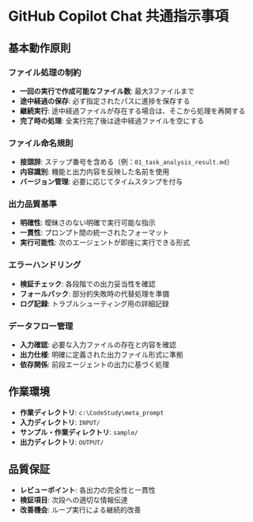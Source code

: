 # GitHub Copilot Chat 共通指示事項

## 基本動作原則

### ファイル処理の制約
- **一回の実行で作成可能なファイル数**: 最大3ファイルまで
- **途中経過の保存**: 必ず指定されたパスに進捗を保存する
- **継続実行**: 途中経過ファイルが存在する場合は、そこから処理を再開する
- **完了時の処理**: 全実行完了後は途中経過ファイルを空にする

### ファイル命名規則
- **接頭辞**: ステップ番号を含める（例：`01_task_analysis_result.md`）
- **内容識別**: 機能と出力内容を反映した名前を使用
- **バージョン管理**: 必要に応じてタイムスタンプを付与

### 出力品質基準
- **明確性**: 曖昧さのない明確で実行可能な指示
- **一貫性**: プロンプト間の統一されたフォーマット
- **実行可能性**: 次のエージェントが即座に実行できる形式

### エラーハンドリング
- **検証チェック**: 各段階での出力妥当性を確認
- **フォールバック**: 部分的失敗時の代替処理を準備
- **ログ記録**: トラブルシューティング用の詳細記録

### データフロー管理
- **入力確認**: 必要な入力ファイルの存在と内容を確認
- **出力仕様**: 明確に定義された出力ファイル形式に準拠
- **依存関係**: 前段エージェントの出力に基づく処理

## 作業環境
- **作業ディレクトリ**: `c:\CodeStudy\meta_prompt`
- **入力ディレクトリ**: `INPUT/`
- **サンプル・作業ディレクトリ**: `sample/`
- **出力ディレクトリ**: `OUTPUT/`

## 品質保証
- **レビューポイント**: 各出力の完全性と一貫性
- **検証項目**: 次段への適切な情報伝達
- **改善機会**: ループ実行による継続的改善
